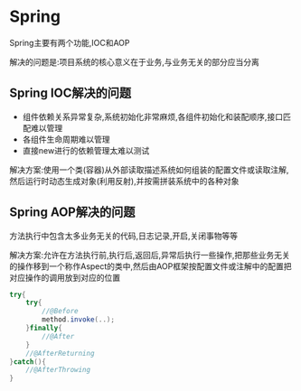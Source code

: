# Spring

Spring主要有两个功能,IOC和AOP

解决的问题是:项目系统的核心意义在于业务,与业务无关的部分应当分离

## Spring IOC解决的问题

* 组件依赖关系异常复杂,系统初始化非常麻烦,各组件初始化和装配顺序,接口匹配难以管理
* 各组件生命周期难以管理
* 直接new进行的依赖管理太难以测试

解决方案:使用一个类(容器)从外部读取描述系统如何组装的配置文件或读取注解,然后运行时动态生成对象(利用反射),并按需拼装系统中的各种对象

## Spring AOP解决的问题

方法执行中包含太多业务无关的代码,日志记录,开启,关闭事物等等

解决方案:允许在方法执行前,执行后,返回后,异常后执行一些操作,把那些业务无关的操作移到一个称作Aspect的类中,然后由AOP框架按配置文件或注解中的配置把对应操作的调用放到对应的位置
```java
try{
    try{
        //@Before
        method.invoke(..);
    }finally{
        //@After
    }
    //@AfterReturning
}catch(){
    //@AfterThrowing
}
```